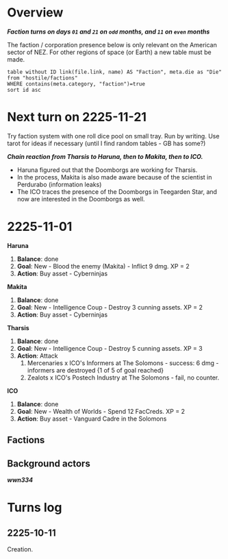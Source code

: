 # Overview
***Faction turns on days `01` and `21` on `odd` months, and `11` on `even` months***

The faction / corporation presence below is only relevant on the American sector of NEZ. For other regions of space (or Earth) a new table must be made.

```dataview
table without ID link(file.link, name) AS "Faction", meta.die as "Die"
from "hostile/factions"
WHERE contains(meta.category, "faction")=true
sort id asc
```

# Next turn on 2225-11-21

Try faction system with one roll dice pool on small tray. Run by writing. Use tarot for ideas if necessary (until I find random tables - GB has some?)

***Chain reaction from Tharsis to Haruna, then to Makita, then to ICO.***
- Haruna figured out that the Doomborgs are working for Tharsis.
- In the process, Makita is also made aware because of the scientist in Perdurabo (information leaks)
- The ICO traces the presence of the Doomborgs in Teegarden Star, and now are interested in the Doomborgs as well.
# 2225-11-01

**Haruna**
1. **Balance**: done
2. **Goal**: New - Blood the enemy (Makita) - Inflict 9 dmg. XP = 2
3. **Action**: Buy asset - Cyberninjas

**Makita**
1. **Balance**: done
2. **Goal**: New - Intelligence Coup - Destroy 3 cunning assets. XP = 2
3. **Action**: Buy asset - Cyberninjas

**Tharsis**
1. **Balance**: done
2. **Goal**: New - Intelligence Coup - Destroy 5 cunning assets. XP = 3
3. **Action**: Attack
	1. Mercenaries x ICO's Informers at The Solomons - success: 6 dmg - informers are destroyed {1 of 5 of goal reached}
	2. Zealots x ICO's Postech Industry at The Solomons - fail, no counter.

**ICO**
1. **Balance**: done
2. **Goal**: New - Wealth of Worlds - Spend 12 FacCreds. XP = 2
3. **Action**: Buy asset - Vanguard Cadre in the Solomons


## Factions

## Background actors
***wwn334***

# Turns log

## 2225-10-11

Creation.
